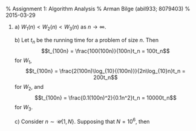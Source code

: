 % Assignment 1: Algorithm Analysis
% Arman Bilge (abil933\; 8079403)
% 2015-03-29

1.
    a) $W_1(n) < W_2(n) < W_3(n)$ as $n \to \infty$.

    b) Let $t_n$ be the running time for a problem of size $n$. Then
       $$t_{100n} = \frac{100(100n)}{100n}t_n = 100t_n$$ for $W_1$,
       $$t_{100n} = \frac{2(100n)\log_{10}{(100n)}}{2n\log_{10}n}t_n = 200t_n$$
       for $W_2$, and $$t_{100n} = \frac{0.1(100n)^2}{0.1n^2}t_n = 10000t_n$$
       for $W_3$.

    c) Consider $n \sim \mathcal{U}\{1,N\}$. Supposing that $N = 10^6$, then
